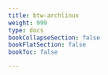 ```yaml
---
title: btw-archlinux
weight: 999
type: docs
bookCollapseSection: false
bookFlatSection: false
bookToc: false

---
```

